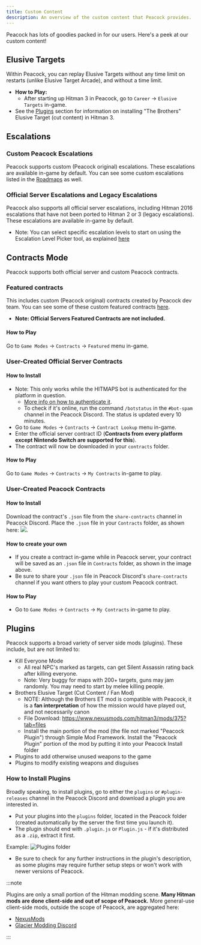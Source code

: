```yaml
---
title: Custom Content
description: An overview of the custom content that Peacock provides.
---
```


Peacock has lots of goodies packed in for our users. Here's a peek at our custom content!

## Elusive Targets

Within Peacock, you can replay Elusive Targets without any time limit on restarts (unlike Elusive Target Arcade), and without a time limit.

- **How to Play:**
    - After starting up Hitman 3 in Peacock, go to `Career` -> `Elusive Targets` in-game.
- See the [Plugins](#plugins) section for information on installing "The Brothers" Elusive Target (cut content) in Hitman 3.

## Escalations

### Custom Peacock Escalations

Peacock supports custom (Peacock original) escalations. These escalations are available in-game by default. You can see some custom escalations listed in the [Roadmaps](./roadmaps.mdx) as well.

### Official Server Escalations and Legacy Escalations

Peacock also supports all official server escalations, including Hitman 2016 escalations that have not been ported to Hitman 2 or 3 (legacy escalations). These escalations are available in-game by default.

- Note: You can select specific escalation levels to start on using the Escalation Level Picker tool, as explained [here](./intel/loadout-profiles-elp.md#escalation-level-picker)

## Contracts Mode

Peacock supports both official server and custom Peacock contracts.

### Featured contracts

This includes custom (Peacock original) contracts created by Peacock dev team. You can see some of these custom featured contracts [here](./roadmaps.mdx).

- **Note: Official Servers Featured Contracts are not included.**

#### How to Play

Go to `Game Modes` -> `Contracts` -> `Featured` menu in-game.

### User-Created Official Server Contracts

#### How to Install

- Note: This only works while the HITMAPS bot is authenticated for the platform in question.
  - [More info on how to authenticate it](https://bot.hitmaps.com/).
  - To check if it's online, run the command `/botstatus` in the `#bot-spam` channel in the Peacock Discord. The status is updated every 10 minutes.
- Go to `Game Modes` -> `Contracts` -> `Contract Lookup` menu in-game.
- Enter the official server contract ID (**Contracts from every platform except Nintendo Switch are supported for this**).
- The contract will now be downloaded in your `contracts` folder.

#### How to Play

Go to `Game Modes` -> `Contracts` -> `My Contracts` in-game to play.

### User-Created Peacock Contracts

#### How to Install

Download the contract's `.json` file from the `share-contracts` channel in Peacock Discord. Place the `.json` file in your `Contracts` folder, as shown here: ![](/img/wiki/contracts_folder.png).

#### How to create your own

- If you create a contract in-game while in Peacock server, your contract will be saved as an `.json` file in `Contracts` folder, as shown in the image above.
- Be sure to share your `.json` file in Peacock Discord's `share-contracts` channel if you want others to play your custom Peacock contract.

#### How to Play

- Go to `Game Modes` -> `Contracts` -> `My Contracts` in-game to play.

## Plugins

Peacock supports a broad variety of server side mods (plugins). These include, but are not limited to:

- Kill Everyone Mode
    - All real NPC's marked as targets, can get Silent Assassin rating back after killing everyone.
    - Note: Very buggy for maps with 200+ targets, guns may jam randomly. You may need to start by melee killing people.
- Brothers Elusive Target (Cut Content / Fan Mod)
    - NOTE: Although the Brothers ET mod is compatible with Peacock, it is a **fan interpretation** of how the mission would have played out, and not necessarily canon
    - File Download: https://www.nexusmods.com/hitman3/mods/375?tab=files
    - Install the main portion of the mod (the file not marked "Peacock Plugin") through Simple Mod Framework. Install the "Peacock Plugin" portion of the mod by putting it into your Peacock Install folder
- Plugins to add otherwise unused weapons to the game
- Plugins to modify existing weapons and disguises

### How to Install Plugins

Broadly speaking, to install plugins, go to either the `plugins` or `#plugin-releases` channel in the Peacock Discord and download a plugin you are interested in.

- Put your plugins into the `plugins` folder, located in the Peacock folder (created automatically by the server the first time you launch it).
- The plugin should end with `.plugin.js` or `Plugin.js` - if it's distributed as a `.zip`, extract it first.

Example: ![Plugins folder](/img/wiki/plugins_folder.png)

- Be sure to check for any further instructions in the plugin's description, as some plugins may require further setup steps or won't work with newer versions of Peacock.

:::note

Plugins are only a small portion of the Hitman modding scene. **Many Hitman mods are done client-side and out of scope of Peacock.** More general-use client-side mods, outside the scope of Peacock, are aggregated here:

- [NexusMods](https://www.nexusmods.com/hitman3)
- [Glacier Modding Discord](https://discord.com/invite/6UDtuYhZP6)

:::

